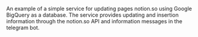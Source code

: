 An example of a simple service for updating pages notion.so using Google BigQuery as a database. The service provides updating and insertion information through the notion.so API and information messages in the telegram bot.

